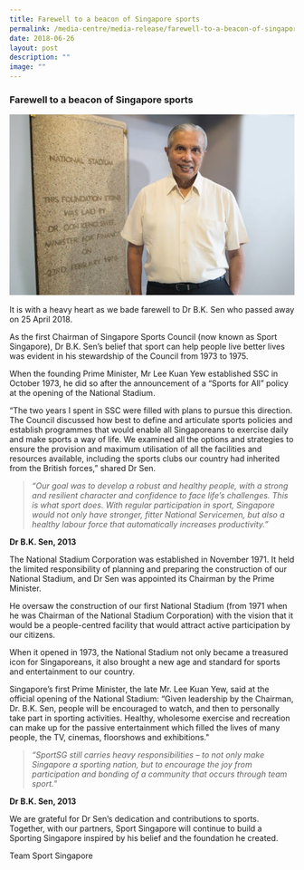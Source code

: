 ```yaml
---
title: Farewell to a beacon of Singapore sports
permalink: /media-centre/media-release/farewell-to-a-beacon-of-singapore-sports/
date: 2018-06-26
layout: post
description: ""
image: ""
---
```

### **Farewell to a beacon of Singapore sports**

![](/images/Media%20Centre/Media%20Release/2018/June/bksen.jpeg)

It is with a heavy heart as we bade farewell to Dr B.K. Sen who passed away on 25 April 2018.

As the first Chairman of Singapore Sports Council (now known as Sport Singapore), Dr B.K. Sen’s belief that sport can help people live better lives was evident in his stewardship of the Council from 1973 to 1975.

When the founding Prime Minister, Mr Lee Kuan Yew established SSC in October 1973, he did so after the announcement of a “Sports for All” policy at the opening of the National Stadium.

“The two years I spent in SSC were filled with plans to pursue this direction. The Council discussed how best to define and articulate sports policies and establish programmes that would enable all Singaporeans to exercise daily and make sports a way of life. We examined all the options and strategies to ensure the provision and maximum utilisation of all the facilities and resources available, including the sports clubs our country had inherited from the British forces,” shared Dr Sen.

> _“Our goal was to develop a robust and healthy people, with a strong and resilient character and confidence to face life’s challenges. This is what sport does. With regular participation in sport, Singapore would not only have stronger, fitter National Servicemen, but also a healthy labour force that automatically increases productivity.”_

**Dr B.K. Sen, 2013**

The National Stadium Corporation was established in November 1971. It held the limited responsibility of planning and preparing the construction of our National Stadium, and Dr Sen was appointed its Chairman by the Prime Minister.

He oversaw the construction of our first National Stadium (from 1971 when he was Chairman of the National Stadium Corporation) with the vision that it would be a people-centred facility that would attract active participation by our citizens.

When it opened in 1973, the National Stadium not only became a treasured icon for Singaporeans, it also brought a new age and standard for sports and entertainment to our country.

Singapore’s first Prime Minister, the late Mr. Lee Kuan Yew, said at the official opening of the National Stadium: “Given leadership by the Chairman, Dr. B.K. Sen, people will be encouraged to watch, and then to personally take part in sporting activities. Healthy, wholesome exercise and recreation can make up for the passive entertainment which filled the lives of many people, the TV, cinemas, floorshows and exhibitions."

> _“SportSG still carries heavy responsibilities – to not only make Singapore a sporting nation, but to encourage the joy from participation and bonding of a community that occurs through team sport.”_ 

**Dr B.K. Sen, 2013**

We are grateful for Dr Sen’s dedication and contributions to sports. Together, with our partners, Sport Singapore will continue to build a Sporting Singapore inspired by his belief and the foundation he created.

Team Sport Singapore